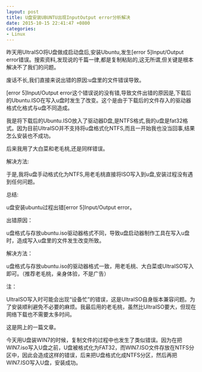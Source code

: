 ```yaml
---
layout: post
title: U盘安装UBUNTU出现InputOutput error分析解决 
date: 2015-10-15 22:41:47 +0800
categories:
- Linux
---
```


昨天用UltraISO将U盘做成启动盘后,安装Ubuntu,发生[error 5]Input/Output error错误。搜索资料,发现说的千篇一律,都是复制粘贴的,这无所谓,但关键是根本解决不了我们的问题。

废话不长,我们直接来说出错的原因:u盘里的文件错误导致。

[error 5]Input/Output error这个错误说的没有错,导致文件出错的原因是,下载后的Ubuntu.ISO在写入u盘时发生了改变。这个是由于下载后的文件存入的驱动器格式化格式与u盘不同造成。

我是将下载后的Ubuntu.ISO放入了驱动器D盘,是NTFS格式,我的u盘是fat32格式。因为目前UltraISO并不支持将u盘格式化NTFS,而且一开始我也没当回事,结果怎么安装也不成功。

后来我用了大白菜和老毛桃,还是同样错误。

解决方法:

于是,我将u盘手动格式化为NTFS,用老毛桃直接将ISO写入到u盘,安装过程没有遇到任何问题。

总结:

u盘安装ubuntu过程出错[error 5]Input/Output error。

出错原因：

u盘格式与存放ubuntu.iso驱动器格式不同，导致u盘启动器制作工具在写入u盘时，造成写入u盘里的文件发生改变所致。

解决方法：

u盘格式与存放ubuntu.iso的驱动器格式一致，用老毛桃、大白菜或UltraISO写入即可。（推荐老毛桃，亲身体验，不是广告）

注：

UltraISO写入时可能会出现“设备忙”的错误，这是UltraISO自身版本兼容问题。为了安装顺利避免不必要的麻烦。我最后用的老毛桃，虽然比UltraISO要大，但现在网络下载也不需要太多时间。

这是网上的一篇文章。

今天用U盘装WIN7的时候，复制文件的过程中也发生了类似错误。因为在把WIN7.iso写入U盘之前，U盘被格式化为FAT32，而WIN7.ISO文件存放在NTFS分区中，因此会造成这样的错误，后来把U盘格式化成NTFS分区，然后再把WIN7.ISO写入U盘，安装成功。